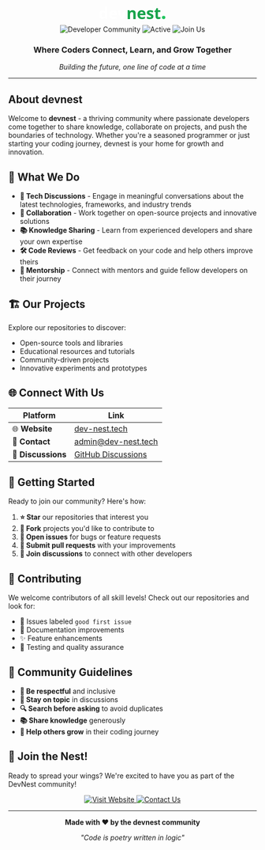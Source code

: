 <div align="center">
  
<h1 style="font-family: system-ui, -apple-system, sans-serif; font-size: 2rem; font-weight: bold; color: white; margin: 0;">dev<span style="color: #16a34a;">nest</span><span style="color: #22c55e; font-size: 2.5rem;">.</span></h1>

  <img src="https://img.shields.io/badge/Community-Developers-2ea043?style=for-the-badge&logo=github" alt="Developer Community">
  <img src="https://img.shields.io/badge/Status-Active-00ff88?style=for-the-badge" alt="Active">
  <img src="https://img.shields.io/badge/Join%20Us-Welcome-ffffff?style=for-the-badge&color=black" alt="Join Us">
</div>

<div align="center">
  <h3>Where Coders Connect, Learn, and Grow Together</h3>
  <p><em>Building the future, one line of code at a time</em></p>
</div></div>

---

## About devnest

Welcome to **devnest** - a thriving community where passionate developers come together to share knowledge, collaborate on projects, and push the boundaries of technology. Whether you're a seasoned programmer or just starting your coding journey, devnest is your home for growth and innovation.

## 🎯 What We Do

- **💬 Tech Discussions** - Engage in meaningful conversations about the latest technologies, frameworks, and industry trends
- **🤝 Collaboration** - Work together on open-source projects and innovative solutions
- **📚 Knowledge Sharing** - Learn from experienced developers and share your own expertise
- **🛠️ Code Reviews** - Get feedback on your code and help others improve theirs
- **🌱 Mentorship** - Connect with mentors and guide fellow developers on their journey

## 🏗️ Our Projects

Explore our repositories to discover:
- Open-source tools and libraries
- Educational resources and tutorials
- Community-driven projects
- Innovative experiments and prototypes

## 🌐 Connect With Us

<div align="center">

| Platform | Link |
|----------|------|
| 🌐 **Website** | [dev-nest.tech](https://dev-nest.tech) |
| 📧 **Contact** | [admin@dev-nest.tech](mailto:admin@dev-nest.tech) |
| 💬 **Discussions** | [GitHub Discussions](../../discussions) |

</div>

## 🚀 Getting Started

Ready to join our community? Here's how:

1. **⭐ Star** our repositories that interest you
2. **🍴 Fork** projects you'd like to contribute to
3. **📝 Open issues** for bugs or feature requests
4. **🔀 Submit pull requests** with your improvements
5. **💬 Join discussions** to connect with other developers

## 🤝 Contributing

We welcome contributors of all skill levels! Check out our repositories and look for:
- 🐛 Issues labeled `good first issue`
- 📖 Documentation improvements
- ✨ Feature enhancements
- 🧪 Testing and quality assurance

## 📜 Community Guidelines

- **🤗 Be respectful** and inclusive
- **🎯 Stay on topic** in discussions
- **🔍 Search before asking** to avoid duplicates
- **📚 Share knowledge** generously
- **🌱 Help others grow** in their coding journey

## 🎉 Join the Nest!

Ready to spread your wings? We're excited to have you as part of the DevNest community!

<div align="center">
  <a href="https://dev-nest.tech">
    <img src="https://img.shields.io/badge/Visit%20Our%20Website-dev--nest.tech-00ff88?style=for-the-badge&logo=globe&logoColor=black&labelColor=black" alt="Visit Website">
  </a>
  <a href="mailto:admin@dev-nest.tech">
    <img src="https://img.shields.io/badge/Contact%20Us-admin%40dev--nest.tech-ffffff?style=for-the-badge&logo=gmail&logoColor=black&labelColor=black" alt="Contact Us">
  </a>
</div>

---

<div align="center">
  <p><strong>Made with ❤️ by the devnest community</strong></p>
  <p><em>"Code is poetry written in logic"</em></p>
</div>
